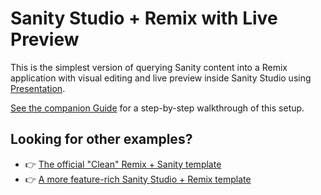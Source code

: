 # Sanity Studio + Remix with Live Preview

This is the simplest version of querying Sanity content into a Remix application with visual editing and live preview inside Sanity Studio using [Presentation](https://www.sanity.io/docs/presentation).

[See the companion Guide](https://sanity.io/guides/remix-run-live-preview) for a step-by-step walkthrough of this setup.

## Looking for other examples?

- 👉 [The official "Clean" Remix + Sanity template](https://www.sanity.io/templates/remix-sanity-clean)
- 👉 [A more feature-rich Sanity Studio + Remix template](https://github.com/SimeonGriggs/sanity-remix-template)
